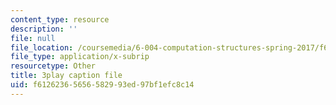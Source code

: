 ```yaml
---
content_type: resource
description: ''
file: null
file_location: /coursemedia/6-004-computation-structures-spring-2017/f61262365656582993ed97bf1efc8c14_jsJ0nR38zvo.vtt
file_type: application/x-subrip
resourcetype: Other
title: 3play caption file
uid: f6126236-5656-5829-93ed-97bf1efc8c14
---
```

